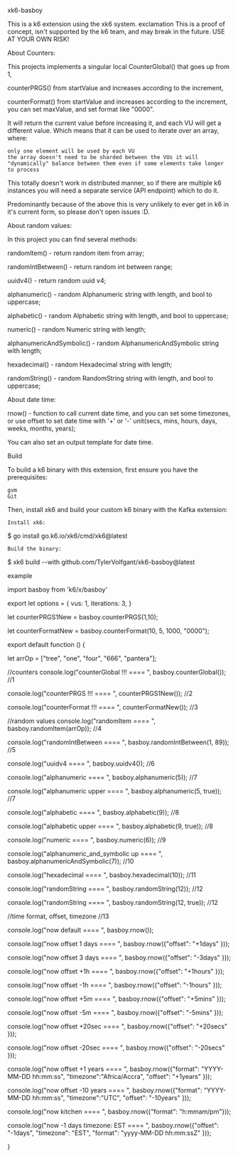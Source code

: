 xk6-basboy

This is a k6 extension using the xk6 system.
exclamation This is a proof of concept, isn't supported by the k6 team, and may break in the future. USE AT YOUR OWN RISK!

About Counters:

This projects implements a singular local CounterGlobal() that goes up from 1,

counterPRGS() from startValue and increases according to the increment,

counterFormat() from startValue and increases according to the increment, you can set maxValue, and set format like "0000".


It will return the current value before increasing it, and each VU will get a different value. Which means that it can be used to iterate over an array, where:

    only one element will be used by each VU
    the array doesn't need to be sharded between the VUs it will "dynamically" balance between them even if some elements take longer to process

This totally doesn't work in distributed manner, so if there are multiple k6 instances you will need a separate service (API endpoint) which to do it.

Predominantly because of the above this is very unlikely to ever get in k6 in it's current form, so please don't open issues :D.

About random values:


In this project you can find several methods:

randomItem() - return random item from array;

randomIntBetween() - return random int between range;

uuidv4() - return random uuid v4;

alphanumeric() - random Alphanumeric string with length, and bool to uppercase;

alphabetic() - random Alphabetic string with length, and bool to uppercase;

numeric() -  random Numeric string with length;

alphanumericAndSymbolic() - random AlphanumericAndSymbolic string with length;

hexadecimal() - random Hexadecimal string with length; 

randomString() - random RandomString string with length, and bool to uppercase;


About date time:


rnow() - function to call current date time, and you can set some timezones, or use offset to set date time with '+' or '-' unit(secs, mins, hours, days, weeks, months, years);

You can also set an output template for date time.

Build

To build a k6 binary with this extension, first ensure you have the prerequisites:

    gvm
    Git

Then, install xk6 and build your custom k6 binary with the Kafka extension:

    Install xk6:

$ go install go.k6.io/xk6/cmd/xk6@latest

    Build the binary:

$ xk6 build --with github.com/TylerVolfgant/xk6-basboy@latest 

example

import basboy from 'k6/x/basboy'


export let options = {
vus: 1,
iterations: 3,
}

let counterPRGS1New = basboy.counterPRGS(1,10);

let counterFormatNew = basboy.counterFormat(10, 5, 1000, "0000");



export default function () {



let arrOp = ["tree", "one", "four", "666", "pantera"];


//counters
console.log("counterGlobal !!! ==== ", basboy.counterGlobal()); //1

console.log("counterPRGS !!! ==== ", counterPRGS1New()); //2

console.log("counterFormat !!! ==== ", counterFormatNew()); //3



//random values
console.log("randomItem ==== ", basboy.randomItem(arrOp)); //4

console.log("randomIntBetween ==== ", basboy.randomIntBetween(1, 89)); //5

console.log("uuidv4 ==== ", basboy.uuidv4()); //6

console.log("alphanumeric ==== ", basboy.alphanumeric(5)); //7

console.log("alphanumeric upper ==== ", basboy.alphanumeric(5, true)); //7

console.log("alphabetic ==== ", basboy.alphabetic(9)); //8

console.log("alphabetic upper ==== ", basboy.alphabetic(9, true)); //8

console.log("numeric ==== ", basboy.numeric(6)); //9

console.log("alphanumeric_and_symbolic up ==== ", basboy.alphanumericAndSymbolic(7)); //10

console.log("hexadecimal ==== ", basboy.hexadecimal(10)); //11

console.log("randomString ==== ", basboy.randomString(12)); //12

console.log("randomString ==== ", basboy.randomString(12, true)); //12



//time format, offset, timezone //13

console.log("now default ==== ", basboy.rnow());

console.log("now offset 1 days  ==== ", basboy.rnow({"offset": "+1days" }));

console.log("now offset 3 days  ==== ", basboy.rnow({"offset": "-3days" }));

console.log("now offset +1h ==== ", basboy.rnow({"offset": "+1hours" }));

console.log("now offset -1h ==== ", basboy.rnow({"offset": "-1hours" }));

console.log("now offset +5m ==== ", basboy.rnow({"offset": "+5mins" }));

console.log("now offset -5m ==== ", basboy.rnow({"offset": "-5mins" }));

console.log("now offset +20sec ==== ", basboy.rnow({"offset": "+20secs" }));

console.log("now offset -20sec ==== ", basboy.rnow({"offset": "-20secs" }));

console.log("now offset +1 years  ==== ", basboy.rnow({"format": "YYYY-MM-DD hh:mm:ss", "timezone":"Africa/Accra", "offset": "+1years" }));

console.log("now offset -10 years  ==== ", basboy.rnow({"format": "YYYY-MM-DD hh:mm:ss", "timezone":"UTC", "offset": "-10years" }));

console.log("now kitchen  ==== ", basboy.rnow({"format": "h:mmam/pm"}));

console.log("now -1 days timezone: EST ==== ", basboy.rnow({"offset": "-1days", "timezone": "EST", "format": "yyyy-MM-DD hh:mm:ssZ" }));


}
